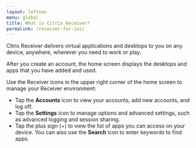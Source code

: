 ```yaml
---
layout: leftnav
menu: global
title: What is Citrix Receiver?
permalink: /receiver-for-ios/
---
```


Citrix Receiver delivers virtual applications and desktops to you on any device, anywhere, wherever you need to work or play.

After you create an account, the home screen displays the desktops and apps that you have added and used.

Use the Receiver icons in the upper right corner of the home screen to manage your Receiver environment:

* Tap the **Accounts** icon to view your accounts, add new accounts, and log off.
* Tap the **Settings** icon to manage options and advanced settings, such as advanced logging and session sharing.
* Tap the plus sign (+) to view the list of apps you can access on your device. You can also use the **Search** icon to enter keywords to find apps.
